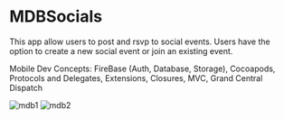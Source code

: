 # MDBSocials

This app allow users to post and rsvp to social events. Users have the option to create a new social event or join an existing event. 

Mobile Dev Concepts: FireBase (Auth, Database, Storage), Cocoapods, Protocols and Delegates, Extensions, Closures, MVC, Grand Central Dispatch

![mdb1](https://cloud.githubusercontent.com/assets/25167602/26293887/c1b68c6e-3e74-11e7-97c1-107906e89025.png) ![mdb2](https://cloud.githubusercontent.com/assets/25167602/26293889/c4b8678e-3e74-11e7-8c20-2f0d76c7e410.png)
